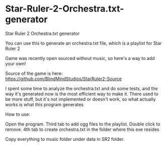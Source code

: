 # Star-Ruler-2-Orchestra.txt-generator
Star Ruler 2 Orchestra.txt generator

You can use this to generate an orchestra.txt file, which is a playlist for Star Ruler 2

Game was recently open sourced without music, so here's a way to add your own!

Source of the game is here: https://github.com/BlindMindStudios/StarRuler2-Source

I spent some time to analyze the orchestra.txt and do some tests, and the way it's generated now is the most efficient way to make it.
There used to be more stuff, but it's not implemented or doesn't work, so what actually works is what this program generates

How to use:

Open the program. Third tab to add ogg files to the playlist. Double click to remove. 4th tab to create orchestra.txt in the folder where this exe resides

Copy everything to music folder under data in SR2 folder.

